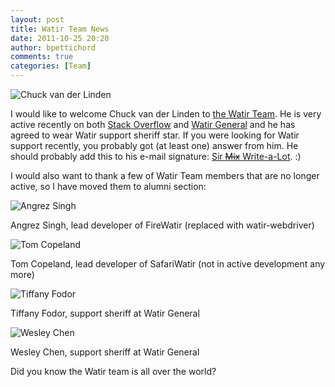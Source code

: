 ```yaml
---
layout: post
title: Watir Team News
date: 2011-10-25 20:20
author: bpettichord
comments: true
categories: [Team]
---
```

<img src="http://watir001.files.wordpress.com/2011/10/chuck.jpg" alt="Chuck van der Linden" title="Chuck van der Linden" />

I would like to welcome Chuck van der Linden to <a href="http://watir.com/team/">the Watir Team</a>. He is very active recently on both <a href="http://stackoverflow.com/tags/watir/topusers">Stack Overflow</a> and <a href="http://groups.google.com/group/watir-general/about">Watir General</a> and he has agreed to wear Watir support sheriff star. If you were looking for Watir support recently, you probably got (at least one) answer from him. He should probably add this to his e-mail signature: <a href="http://en.wikipedia.org/wiki/Sir_Mix-a-Lot">Sir <del datetime="2011-10-25T09:55:07+00:00">Mix</del> Write-a-Lot</a>. :)

I would also want to thank a few of Watir Team members that are no longer active, so I have moved them to alumni section:

<img src="http://watir001.files.wordpress.com/2009/10/angrez1.jpg" alt="Angrez Singh" title="Angrez Singh" />

Angrez Singh, lead developer of FireWatir (replaced with watir-webdriver)

<img src="http://watir001.files.wordpress.com/2009/10/tom.jpg" alt="Tom Copeland" title="Tom Copeland" />

Tom Copeland, lead developer of SafariWatir (not in active development any more)

<img src="http://watir001.files.wordpress.com/2009/10/tiffany.jpg" alt="Tiffany Fodor" title="Tiffany Fodor" />

Tiffany Fodor, support sheriff at Watir General

<img src="http://watir001.files.wordpress.com/2009/10/wesley.jpg" alt="Wesley Chen" title="Wesley Chen" />

Wesley Chen, support sheriff at Watir General

Did you know the Watir team is all over the world?

